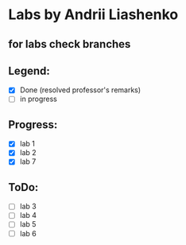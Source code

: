 # Labs by Andrii Liashenko
## for labs check branches
## Legend:
- [x] Done (resolved professor's remarks)
- [ ] in progress
## Progress:
- [x] lab 1
- [x] lab 2
- [x] lab 7
## ToDo:
- [ ] lab 3
- [ ] lab 4
- [ ] lab 5
- [ ] lab 6
